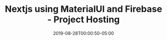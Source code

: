 ---
authors:
- Alex Patterson
date: "2019-08-28T00:00:50-05:00"
description: 
draft: false
frameworks:
- firebase
- nextjs
- reactjs
- rxfire
- rxjs
- materialui
githublinks:
- https://github.com/AJONPLLC/ajonp-ajsbooks-nextjs
images:
- https://res.cloudinary.com/ajonp/image/upload/q_auto/v1567297351/ajonp-ajonp-com/20-lesson-nextjs/Next.js_-_Firebase_Project_Hosting.png
languages:
- javascript
module: Firebase Project
pricing:
- coming soon
- free
title: Nextjs using MaterialUI and Firebase - Project Hosting
toc: true
weight: 6
---